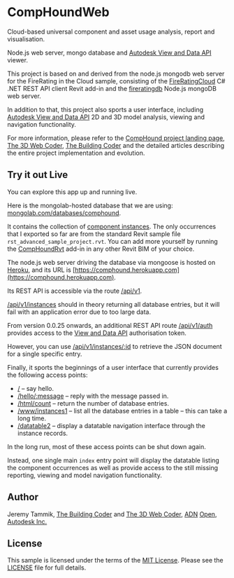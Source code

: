 # CompHoundWeb

Cloud-based universal component and asset usage analysis, report and visualisation.

Node.js web server, mongo database and
[Autodesk View and Data API](https://developer.autodesk.com) viewer.

This project is based on and derived from the node.js mongodb web server for the FireRating in the Cloud sample, consisting of the
[FireRatingCloud](https://github.com/jeremytammik/FireRatingCloud) C# .NET REST API client Revit add-in and the
[fireratingdb](https://github.com/jeremytammik/firerating) Node.js mongoDB web server.

In addition to that, this project also sports a user interface, including
[Autodesk View and Data API](https://developer.autodesk.com) 2D and 3D model analysis, viewing and navigation functionality.

For more information, please refer to the
[CompHound project landing page](https://github.com/CompHound/CompHound.github.io),
[The 3D Web Coder](http://the3dwebcoder.typepad.com),
[The Building Coder](http://thebuildingcoder.typepad.com) and
the detailed articles describing the entire project implementation and evolution.


## Try it out Live

You can explore this app up and running live.

Here is the mongolab-hosted database that we are using:
[mongolab.com/databases/comphound](https://mongolab.com/databases/comphound).

It contains the collection of
[component instances](https://mongolab.com/databases/comphound/collections/instances).
The only occurrences that I exported so far are from the standard Revit sample file `rst_advanced_sample_project.rvt`.
You can add more yourself by running the
[CompHoundRvt](https://github.com/CompHound/CompHoundRvt) add-in in any other Revit BIM of your choice.

The node.js web server driving the database via mongoose is hosted on
[Heroku](https://dashboard.heroku.com), and its URL is
[https://comphound.herokuapp.com](https://comphound.herokuapp.com).

Its REST API is accessible via the route [/api/v1](https://comphound.herokuapp.com/api/v1).

[/api/v1/instances](https://comphound.herokuapp.com/api/v1/instances) should in theory returning all database entries, but it will fail with an application error due to too large data.

From version 0.0.25 onwards, an additional REST API
route [/api/v1/auth](https://comphound.herokuapp.com/api/v1/auth) provides
access to the [View and Data API](https://developer.autodesk.com) authorisation token.

However, you can use [/api/v1/instances/:id](https://comphound.herokuapp.com/api/v1/instances/48891eaa-9041-405b-a10f-f06585de3cbb-0001de6d) to retrieve the JSON document for a single specific entry.

Finally, it sports the beginnings of a user interface that currently provides the following access points:

- [/](https://comphound.herokuapp.com) &ndash; say hello.
- [/hello/:message](https://comphound.herokuapp.com/hello/jeremy) &ndash; reply with the message passed in.
- [/html/count](https://comphound.herokuapp.com/html/count) &ndash; return the number of database entries.
- [/www/instances1](https://comphound.herokuapp.com/www/instances1) &ndash;  list all the database entries in a table &ndash; this can take a long time.
- [/datatable2](https://comphound.herokuapp.com/datatable2) &ndash; display a datatable navigation interface through the instance records.

In the long run, most of these access points can be shut down again.

Instead, one single main `index` entry point will display the datatable listing the component occurrences as well as provide access to the still missing reporting, viewing and model navigation functionality.



## Author

Jeremy Tammik,
[The Building Coder](http://thebuildingcoder.typepad.com) and
[The 3D Web Coder](http://the3dwebcoder.typepad.com),
[ADN](http://www.autodesk.com/adn)
[Open](http://www.autodesk.com/adnopen),
[Autodesk Inc.](http://www.autodesk.com)


## License

This sample is licensed under the terms of the [MIT License](http://opensource.org/licenses/MIT).
Please see the [LICENSE](LICENSE) file for full details.
